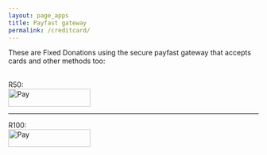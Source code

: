 ```yaml
---
layout: page_apps
title: Payfast gateway
permalink: /creditcard/
---
```


<p>These are Fixed Donations using the secure payfast gateway that accepts cards and other methods too:</p>
<br>
<a>R50:</a>
<br>
<a href="https://www.payfast.co.za/eng/process?cmd=_paynow&amp;receiver=11414564&amp;item_name=R50+donation&amp;amount=50.00&amp;return_url=http%3A%2F%2Fwww.onlineivan.com&amp;cancel_url=http%3A%2F%2Fwww.onlineivan.com%2Fpayments"><img src="https://www.payfast.co.za/images/buttons/dark-small-paynow.png" width="165" height="36" alt="Pay" title="Pay Now with PayFast" /></a>
<br>
<hr>
<a>R100:</a>
<br>
<a href="https://www.payfast.co.za/eng/process?cmd=_paynow&amp;receiver=11414564&amp;item_name=R100+Donation&amp;amount=100.00&amp;return_url=http%3A%2F%2Fwww.onlineivan.com&amp;cancel_url=http%3A%2F%2Fwww.onlineivan.com%2Fpayments"><img src="https://www.payfast.co.za/images/buttons/dark-small-paynow.png" width="165" height="36" alt="Pay" title="Pay Now with PayFast" /></a>
<br>
<br>
<br>
<br>
